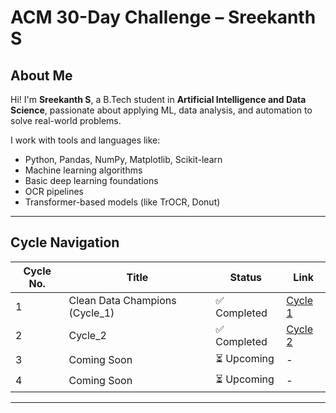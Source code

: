 #  ACM 30-Day Challenge – Sreekanth S

## About Me

Hi! I'm **Sreekanth S**, a B.Tech student in **Artificial Intelligence and Data Science**, passionate about applying ML, data analysis, and automation to solve real-world problems.

I work with tools and languages like:
- Python, Pandas, NumPy, Matplotlib, Scikit-learn  
- Machine learning algorithms  
- Basic deep learning foundations  
- OCR pipelines  
- Transformer-based models (like TrOCR, Donut)

---

##  Cycle Navigation

| Cycle No. | Title                                 | Status        | Link                              |
|-----------|----------------------------------------|---------------|-----------------------------------|
| 1         | Clean Data Champions (Cycle_1)         | ✅ Completed   | [Cycle 1](./Cycle_1/README.md)    |
| 2         | Cycle_2                                | ✅ Completed   | [Cycle 2](./Cycle_2/README.md)    |
| 3         | Coming Soon                            | ⏳ Upcoming    | -                                 |
| 4         | Coming Soon                            | ⏳ Upcoming    | -                                 |

---
